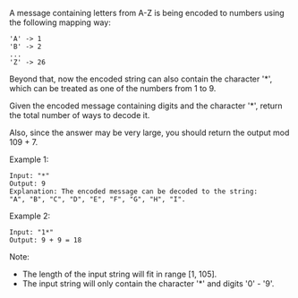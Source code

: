 A message containing letters from A-Z is being encoded to numbers using the following mapping way:

~~~
'A' -> 1
'B' -> 2
...
'Z' -> 26
~~~

Beyond that, now the encoded string can also contain the character '*', which can be treated as one of the numbers from 1 to 9.

Given the encoded message containing digits and the character '*', return the total number of ways to decode it.

Also, since the answer may be very large, you should return the output mod 109 + 7.

Example 1:

~~~
Input: "*"
Output: 9
Explanation: The encoded message can be decoded to the string:
"A", "B", "C", "D", "E", "F", "G", "H", "I".
~~~

Example 2:

~~~
Input: "1*"
Output: 9 + 9 = 18
~~~

Note:

* The length of the input string will fit in range [1, 105].
* The input string will only contain the character '*' and digits '0' - '9'.
